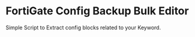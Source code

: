 # FortiGate Config Backup Bulk Editor

Simple Script to Extract config blocks related to your Keyword.
